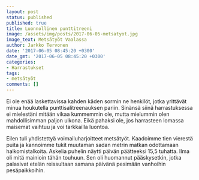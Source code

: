 ```yaml
---
layout: post
status: published
published: true
title: Luonnollinen punttitreeni
image: /assets/img/posts/2017-06-05-metsatyot.jpg
image_text: Metsätyöt Vaalassa
author: Jarkko Tervonen
date: '2017-06-05 08:45:20 +0300'
date_gmt: '2017-06-05 08:45:20 +0300'
categories:
- Harrastukset
tags:
- metsätyöt
comments: []
---
```

Ei ole enää laskettavissa kahden käden sormin ne henkilöt, jotka yrittävät minua houkutella punttisalitreenauksen pariin. Sinänsä siinä harrastuksessa ei mielestäni mitään vikaa kummemmin ole, mutta mielummin olen mahdollisimman paljon ulkona. Eikä pahaksi ole, jos harrasteen lomassa maisemat vaihtuu ja voi tarkkailla luontoa.

Eilen tuli yhdistettyä voimailuharjoitteet metsätyöt. Kaadoimme tien vierestä puita ja kannoimme tukit muutaman sadan metrin matkan odottamaan halkomistalkoita. Askelia puhelin näytti päivän päätteeksi 15,5 tuhatta. Ilma oli mitä mainioin tähän touhuun. Sen oli huomannut pääskysetkin, jotka palasivat etelän reissultaan samana päivänä pesimään vanhoihin pesäpaikkoihin.
